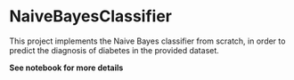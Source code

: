 # NaiveBayesClassifier

This project implements the Naive Bayes classifier from scratch, in order to predict the diagnosis of diabetes in the provided dataset.

**See notebook for more details**
